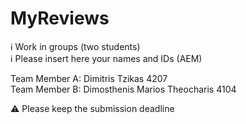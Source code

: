 # MyReviews

ℹ Work in groups (two students)  
ℹ Please insert here your names and IDs (AEM)  

Team Member A: Dimitris Tzikas 4207 \
Team Member B: Dimosthenis Marios Theocharis 4104 

⚠ Please keep the submission deadline
